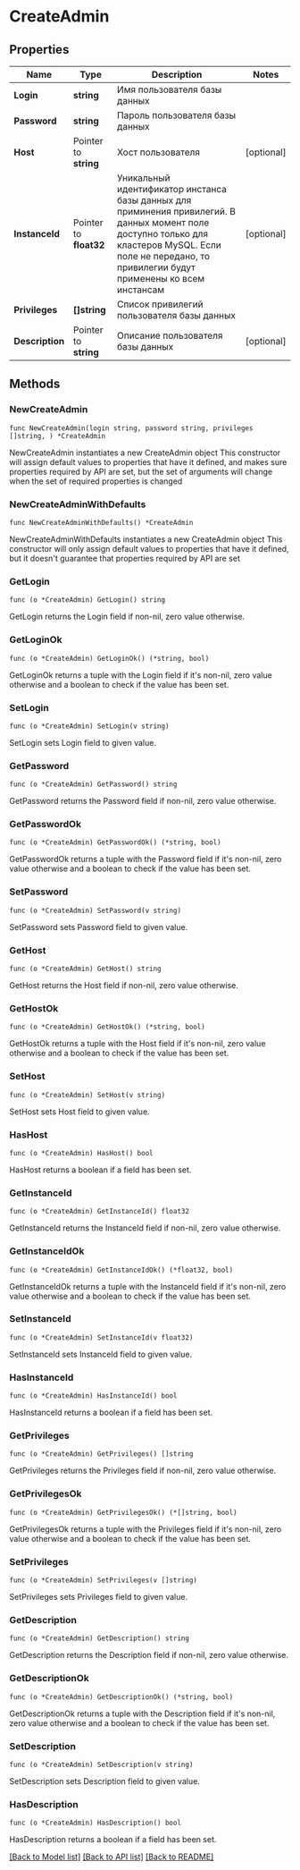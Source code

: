 # CreateAdmin

## Properties

Name | Type | Description | Notes
------------ | ------------- | ------------- | -------------
**Login** | **string** | Имя пользователя базы данных | 
**Password** | **string** | Пароль пользователя базы данных | 
**Host** | Pointer to **string** | Хост пользователя | [optional] 
**InstanceId** | Pointer to **float32** | Уникальный идентификатор инстанса базы данных для приминения привилегий. В данных момент поле доступно только для кластеров MySQL. Если поле не передано, то привилегии будут применены ко всем инстансам | [optional] 
**Privileges** | **[]string** | Список привилегий пользователя базы данных | 
**Description** | Pointer to **string** | Описание пользователя базы данных | [optional] 

## Methods

### NewCreateAdmin

`func NewCreateAdmin(login string, password string, privileges []string, ) *CreateAdmin`

NewCreateAdmin instantiates a new CreateAdmin object
This constructor will assign default values to properties that have it defined,
and makes sure properties required by API are set, but the set of arguments
will change when the set of required properties is changed

### NewCreateAdminWithDefaults

`func NewCreateAdminWithDefaults() *CreateAdmin`

NewCreateAdminWithDefaults instantiates a new CreateAdmin object
This constructor will only assign default values to properties that have it defined,
but it doesn't guarantee that properties required by API are set

### GetLogin

`func (o *CreateAdmin) GetLogin() string`

GetLogin returns the Login field if non-nil, zero value otherwise.

### GetLoginOk

`func (o *CreateAdmin) GetLoginOk() (*string, bool)`

GetLoginOk returns a tuple with the Login field if it's non-nil, zero value otherwise
and a boolean to check if the value has been set.

### SetLogin

`func (o *CreateAdmin) SetLogin(v string)`

SetLogin sets Login field to given value.


### GetPassword

`func (o *CreateAdmin) GetPassword() string`

GetPassword returns the Password field if non-nil, zero value otherwise.

### GetPasswordOk

`func (o *CreateAdmin) GetPasswordOk() (*string, bool)`

GetPasswordOk returns a tuple with the Password field if it's non-nil, zero value otherwise
and a boolean to check if the value has been set.

### SetPassword

`func (o *CreateAdmin) SetPassword(v string)`

SetPassword sets Password field to given value.


### GetHost

`func (o *CreateAdmin) GetHost() string`

GetHost returns the Host field if non-nil, zero value otherwise.

### GetHostOk

`func (o *CreateAdmin) GetHostOk() (*string, bool)`

GetHostOk returns a tuple with the Host field if it's non-nil, zero value otherwise
and a boolean to check if the value has been set.

### SetHost

`func (o *CreateAdmin) SetHost(v string)`

SetHost sets Host field to given value.

### HasHost

`func (o *CreateAdmin) HasHost() bool`

HasHost returns a boolean if a field has been set.

### GetInstanceId

`func (o *CreateAdmin) GetInstanceId() float32`

GetInstanceId returns the InstanceId field if non-nil, zero value otherwise.

### GetInstanceIdOk

`func (o *CreateAdmin) GetInstanceIdOk() (*float32, bool)`

GetInstanceIdOk returns a tuple with the InstanceId field if it's non-nil, zero value otherwise
and a boolean to check if the value has been set.

### SetInstanceId

`func (o *CreateAdmin) SetInstanceId(v float32)`

SetInstanceId sets InstanceId field to given value.

### HasInstanceId

`func (o *CreateAdmin) HasInstanceId() bool`

HasInstanceId returns a boolean if a field has been set.

### GetPrivileges

`func (o *CreateAdmin) GetPrivileges() []string`

GetPrivileges returns the Privileges field if non-nil, zero value otherwise.

### GetPrivilegesOk

`func (o *CreateAdmin) GetPrivilegesOk() (*[]string, bool)`

GetPrivilegesOk returns a tuple with the Privileges field if it's non-nil, zero value otherwise
and a boolean to check if the value has been set.

### SetPrivileges

`func (o *CreateAdmin) SetPrivileges(v []string)`

SetPrivileges sets Privileges field to given value.


### GetDescription

`func (o *CreateAdmin) GetDescription() string`

GetDescription returns the Description field if non-nil, zero value otherwise.

### GetDescriptionOk

`func (o *CreateAdmin) GetDescriptionOk() (*string, bool)`

GetDescriptionOk returns a tuple with the Description field if it's non-nil, zero value otherwise
and a boolean to check if the value has been set.

### SetDescription

`func (o *CreateAdmin) SetDescription(v string)`

SetDescription sets Description field to given value.

### HasDescription

`func (o *CreateAdmin) HasDescription() bool`

HasDescription returns a boolean if a field has been set.


[[Back to Model list]](../README.md#documentation-for-models) [[Back to API list]](../README.md#documentation-for-api-endpoints) [[Back to README]](../README.md)


